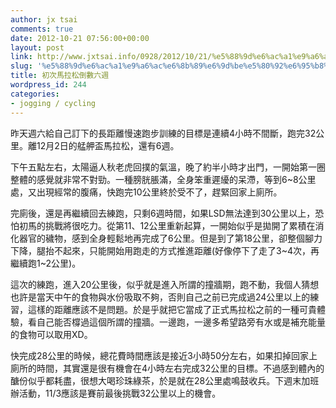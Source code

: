 ```yaml
---
author: jx tsai
comments: true
date: 2012-10-21 07:56:00+00:00
layout: post
link: http://www.jxtsai.info/0928/2012/10/21/%e5%88%9d%e6%ac%a1%e9%a6%ac%e6%8b%89%e6%9d%be%e5%80%92%e6%95%b8%e5%85%ad%e9%80%b1/
slug: '%e5%88%9d%e6%ac%a1%e9%a6%ac%e6%8b%89%e6%9d%be%e5%80%92%e6%95%b8%e5%85%ad%e9%80%b1'
title: 初次馬拉松倒數六週
wordpress_id: 244
categories:
- jogging / cycling
---
```


昨天週六給自己訂下的長距離慢速跑步訓練的目標是連續4小時不間斷，跑完32公里。離12月2日的艋舺盃馬拉松，還有6週。  
  
下午五點左右，太陽逼人秋老虎回撲的氣溫，晚了約半小時才出門，一開始第一圈整體的感覺就非常不對勁。一種膀胱脹滿，全身笨重遲纋的呆滯，等到6~8公里處，又出現經常的腹痛，快跑完10公里終於受不了，趕緊回家上廁所。  
  
完廁後，還是再繼續回去練跑，只剩6週時間，如果LSD無法達到30公里以上，恐怕初馬的挑戰將很吃力。從第11、12公里重新起算，一開始似乎是拋開了累積在消化器官的穢物，感到全身輕鬆地再完成了6公里。但是到了第18公里，卻整個腳力下降，腿抬不起來，只能開始用跑走的方式推進距離(好像停下了走了3~4次，再繼續跑1~2公里)。  
  
這次的練跑，進入20公里後，似乎就是進入所謂的撞牆期，跑不動，我個人猜想也許是當天中午的食物與水份吸取不夠，否則自己之前已完成過24公里以上的練習，這樣的距離應該不是問題。於是乎就把它當成了正式馬拉松之前的一種可貴體驗，看自己能否橕過這個所謂的撞牆。一邊跑，一邊多希望路旁有水或是補充能量的食物可以取用XD。  
  
快完成28公里的時候，總花費時間應該是接近3小時50分左右，如果扣掉回家上廁所的時間，其實還是很有機會在4小時左右完成32公里的目標。不過感到體內的醣份似乎都耗盡，很想大喝珍珠綠茶，於是就在28公里處鳴鼓收兵。下週末加班辦活動，11/3應該是賽前最後挑戰32公里以上的機會。  

